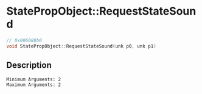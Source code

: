 # StatePropObject::RequestStateSound
```c
// 0x006088b0
void StatePropObject::RequestStateSound(unk p0, unk p1)
```
## Description
```
Minimum Arguments: 2
Maximum Arguments: 2
```
